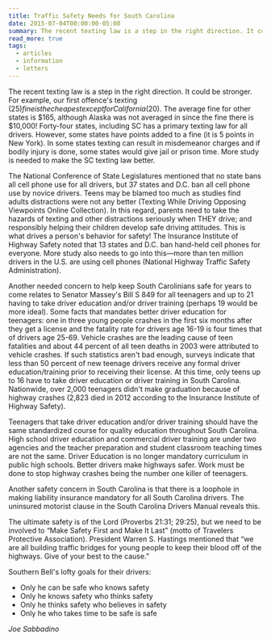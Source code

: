 ```yaml
---
title: Traffic Safety Needs for South Carolina
date: 2015-07-04T00:00:00-05:00
summary: The recent texting law is a step in the right direction. It could be stronger. For example, our first offence's texting fine is the cheapest except for California. The average fine for other states is...
read_more: true
tags:
  - articles
  - information
  - letters
---
```

The recent texting law is a step in the right direction. It could be stronger. For example, our first offence's texting ($25) fine is the cheapest except for California ($20). The average fine for other states is $165, although Alaska was not averaged in since the fine there is $10,000! Forty-four states, including SC has a primary texting law for all drivers. However, some states have points added to a fine (it is 5 points in New York). In some states texting can result in misdemeanor charges and if bodily injury is done, some states would give jail or prison time. More study is needed to make the SC texting law better.

The National Conference of State Legislatures mentioned that no state bans all cell phone use for all drivers, but 37 states and D.C. ban all cell phone use by novice drivers. Teens may be blamed too much as studies find adults distractions were not any better (Texting While Driving Opposing Viewpoints Online Collection). In this regard, parents need to take the hazards of texting and other distractions seriously when THEY drive; and responsibly helping their children develop safe driving attitudes. This is what drives a person's behavior for safety! The Insurance Institute of Highway Safety noted that 13 states and D.C. ban hand-held cell phones for everyone. More study also needs to go into this&mdash;more than ten million drivers in the U.S. are using cell phones (National Highway Traffic Safety Administration).

Another needed concern to help keep South Carolinians safe for years to come relates to Senator Massey's Bill S 849 for all teenagers and up to 21 having to take driver education and/or driver training (perhaps 19 would be more ideal). Some facts that mandates better driver education for teenagers: one in three young people crashes in the first six months after they get a license and the fatality rate for drivers age 16-19 is four times that of drivers age 25-69. Vehicle crashes are the leading cause of teen fatalities and about 44 percent of all teen deaths in 2003 were attributed to vehicle crashes. If such statistics aren't bad enough, surveys indicate that less than 50 percent of new teenage drivers receive any formal driver education/training prior to receiving their license. At this time, only teens up to 16 have to take driver education or driver training in South Carolina. Nationwide, over 2,000 teenagers didn't make graduation because of highway crashes (2,823 died in 2012 according to the Insurance Institute of Highway Safety).

Teenagers that take driver education and/or driver training should have the same standardized course for quality education throughout South Carolina. High school driver education and commercial driver training are under two agencies and the teacher preparation and student classroom teaching times are not the same. Driver Education is no longer mandatory curriculum in public high schools. Better drivers make highways safer. Work must be done to stop highway crashes being the number one killer of teenagers.

Another safety concern in South Carolina is that there is a loophole in making liability insurance mandatory for all South Carolina drivers. The uninsured motorist clause in the South Carolina Drivers Manual reveals this.

The ultimate safety is of the Lord (Proverbs 21:31; 29:25), but we need to be involved to &ldquo;Make Safety First and Make It Last&rdquo; (motto of Travelers Protective Association). President Warren S. Hastings mentioned that &ldquo;we are all building traffic bridges for young people to keep their blood off of the highways. Give of your best to the cause.&rdquo;

Southern Bell's lofty goals for their drivers:

* Only he can be safe who knows safety
* Only he knows safety who thinks safety
* Only he thinks safety who believes in safety
* Only he who takes time to be safe is safe

*Joe Sabbadino*
